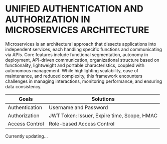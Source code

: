 # UNIFIED AUTHENTICATION AND AUTHORIZATION IN MICROSERVICES ARCHITECTURE

Microservices is an architectural approach that dissects applications into independent services, each handling 
specific functions and communicating via APIs. Core features include functional segmentation, autonomy in deployment, 
API-driven communication, organizational structure based on functionality, lightweight and portable characteristics, 
coupled with autonomous management. While highlighting scalability, ease of maintenance, and reduced complexity, 
this framework encounters challenges in managing interactions, monitoring performance, and ensuring data consistency.

|      Goals      |                 Solutions                     |
| --------------- | --------------------------------------------- |
| Authentication  | Username and Password                         |
| Authorization   | JWT Token: Issuer, Expire time, Scope, HMAC   |
| Access Control  | Role-based Access Control                     |

Currently updating...
 

 













